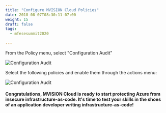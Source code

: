 ```yaml
---
title: "Configure MVISION Cloud Policies"
date: 2018-08-07T08:30:11-07:00
weight: 15
draft: false
tags:
  - mfesesummit2020
  
---
```


From the Policy menu, select "Configuration Audit"

![Configuration Audit](/images/mfe/configaudit.png?classes=border,shadow)

Select the following policies and enable them through the actions menu:

![Configuration Audit](/images/mfe/mvc-policy-devops3.png?classes=border,shadow)

#### Congratulations, MVISION Cloud is ready to start protecting Azure from insecure infrastructure-as-code.  It's time to test your skills in the shoes of an application developer writing infrastructure-as-code!
